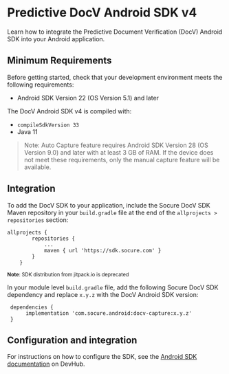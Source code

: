 # Predictive DocV Android SDK v4

Learn how to integrate the Predictive Document Verification (DocV) Android SDK into your Android application. 

## Minimum Requirements

Before getting started, check that your development environment meets the following requirements:

- Android SDK Version 22 (OS Version 5.1) and later

The DocV Android SDK v4 is compiled with:

- `compileSdkVersion 33`
- Java 11

> Note: Auto Capture feature requires Android SDK Version 28 (OS Version 9.0) and later with at least 3 GB of RAM. If the device does not meet these requirements, only the manual capture feature will be available.

## Integration

To add the DocV SDK to your application, include the Socure DocV SDK Maven repository in your `build.gradle` file at the end of the `allprojects > repositories` section:

```
allprojects {
        repositories {
            ...
            maven { url 'https://sdk.socure.com' }
        }
    }
```
<sup>**Note**: SDK distribution from jitpack.io is deprecated</sup>

In your module level `build.gradle` file, add the following Socure DocV SDK dependency and replace `x.y.z` with the DocV Android SDK version:

```
 dependencies {
      implementation 'com.socure.android:docv-capture:x.y.z'
 }
 ```

## Configuration and integration

For instructions on how to configure the SDK, see the [Android SDK documentation](https://developer.socure.com/docs/sdks/docv/android-sdk/overview) on DevHub.
 
